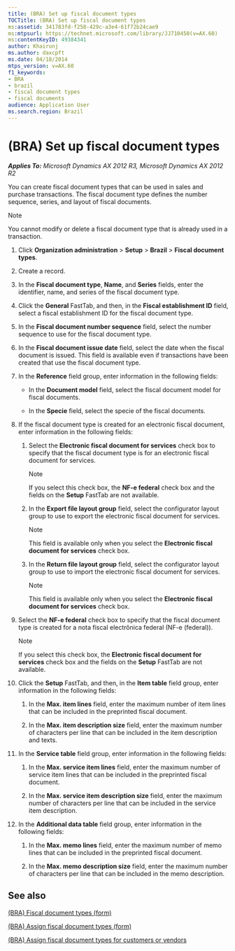 ```yaml
---
title: (BRA) Set up fiscal document types
TOCTitle: (BRA) Set up fiscal document types
ms:assetid: 341783fd-f258-429c-a3e4-61f72b24cae9
ms:mtpsurl: https://technet.microsoft.com/library/JJ710450(v=AX.60)
ms:contentKeyID: 49384341
author: Khairunj
ms.author: daxcpft
ms.date: 04/18/2014
mtps_version: v=AX.60
f1_keywords:
- BRA
- brazil
- fiscal document types
- fiscal documents
audience: Application User
ms.search.region: Brazil
---
```


# (BRA) Set up fiscal document types 


_**Applies To:** Microsoft Dynamics AX 2012 R3, Microsoft Dynamics AX 2012 R2_

You can create fiscal document types that can be used in sales and purchase transactions. The fiscal document type defines the number sequence, series, and layout of fiscal documents.


> [!NOTE]
> <P>You cannot modify or delete a fiscal document type that is already used in a transaction.</P>



1.  Click **Organization administration** \> **Setup** \> **Brazil** \> **Fiscal document types**.

2.  Create a record.

3.  In the **Fiscal document type**, **Name**, and **Series** fields, enter the identifier, name, and series of the fiscal document type.

4.  Click the **General** FastTab, and then, in the **Fiscal establishment ID** field, select a fiscal establishment ID for the fiscal document type.

5.  In the **Fiscal document number sequence** field, select the number sequence to use for the fiscal document type.

6.  In the **Fiscal document issue date** field, select the date when the fiscal document is issued. This field is available even if transactions have been created that use the fiscal document type.

7.  In the **Reference** field group, enter information in the following fields:
    
      - In the **Document model** field, select the fiscal document model for fiscal documents.
    
      - In the **Specie** field, select the specie of the fiscal documents.

8.  If the fiscal document type is created for an electronic fiscal document, enter information in the following fields:
    
    1.  Select the **Electronic fiscal document for services** check box to specify that the fiscal document type is for an electronic fiscal document for services.
        

        > [!NOTE]
        > <P>If you select this check box, the <STRONG>NF-e federal</STRONG> check box and the fields on the <STRONG>Setup</STRONG> FastTab are not available.</P>

    
    2.  In the **Export file layout group** field, select the configurator layout group to use to export the electronic fiscal document for services.
        

        > [!NOTE]
        > <P>This field is available only when you select the <STRONG>Electronic fiscal document for services</STRONG> check box.</P>

    
    3.  In the **Return file layout group** field, select the configurator layout group to use to import the electronic fiscal document for services.
        

        > [!NOTE]
        > <P>This field is available only when you select the <STRONG>Electronic fiscal document for services</STRONG> check box.</P>



9.  Select the **NF-e federal** check box to specify that the fiscal document type is created for a nota fiscal electrônica federal (NF-e (federal)).
    

    > [!NOTE]
    > <P>If you select this check box, the <STRONG>Electronic fiscal document for services</STRONG> check box and the fields on the <STRONG>Setup</STRONG> FastTab are not available.</P>



10. Click the **Setup** FastTab, and then, in the **Item table** field group, enter information in the following fields:
    
    1.  In the **Max. item lines** field, enter the maximum number of item lines that can be included in the preprinted fiscal document.
    
    2.  In the **Max. item description size** field, enter the maximum number of characters per line that can be included in the item description and texts.

11. In the **Service table** field group, enter information in the following fields:
    
    1.  In the **Max. service item lines** field, enter the maximum number of service item lines that can be included in the preprinted fiscal document.
    
    2.  In the **Max. service item description size** field, enter the maximum number of characters per line that can be included in the service item description.

12. In the **Additional data table** field group, enter information in the following fields:
    
    1.  In the **Max. memo lines** field, enter the maximum number of memo lines that can be included in the preprinted fiscal document.
    
    2.  In the **Max. memo description size** field, enter the maximum number of characters per line that can be included in the memo description.

## See also

[(BRA) Fiscal document types (form)](https://technet.microsoft.com/library/jj710551\(v=ax.60\))

[(BRA) Assign fiscal document types (form)](https://technet.microsoft.com/library/jj710506\(v=ax.60\))

[(BRA) Assign fiscal document types for customers or vendors](bra-assign-fiscal-document-types-for-customers-or-vendors.md)

  


